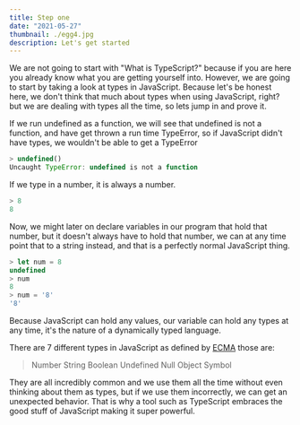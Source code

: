 ```yaml
---
title: Step one
date: "2021-05-27"
thumbnail: ./egg4.jpg
description: Let's get started
---
```


We are not going to start with "What is TypeScript?" because if you are here you already know what you are getting yourself into. However, we are going to start by taking a look at types in JavaScript.
Because let's be honest here, we don't think that much about types when using JavaScript, right?
but we are dealing with types all the time, so lets jump in and prove it.

If we run undefined as a function, we will see that undefined is not a function, and have get thrown a run time TypeError, so if JavaScript didn't have types, we wouldn't be able to get a TypeError

```js
> undefined()
Uncaught TypeError: undefined is not a function
```

If we type in a number, it is always a number.

```js
> 8
8
```

Now, we might later on declare variables in our program that hold that number, but it doesn't always have to hold that number, we can at any time point that to a string instead, and that is a perfectly normal JavaScript thing.

```js
> let num = 8
undefined
> num
8
> num = '8'
'8'
```

Because JavaScript can hold any values, our variable can hold any types at any time, it's the nature of a dynamically typed language.

There are 7 different types in JavaScript as defined by [ECMA](https://www.ecma-international.org/) those are:

> Number
> String
> Boolean
> Undefined
> Null
> Object
> Symbol

They are all incredibly common and we use them all the time without even thinking about them as types, but if we use them incorrectly, we can get an unexpected behavior. That is why a tool such as TypeScript embraces the good stuff of JavaScript making it super powerful.
